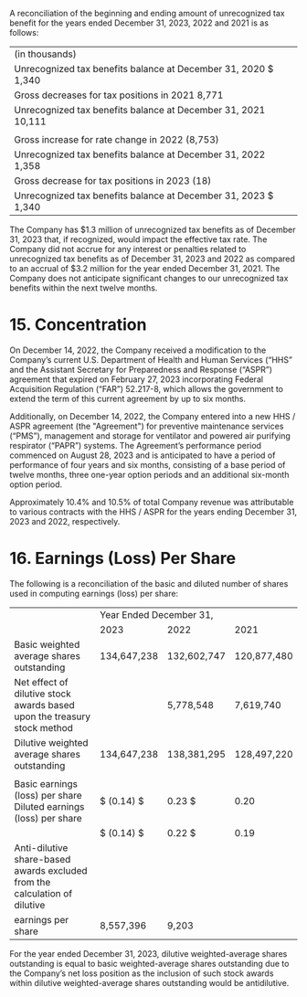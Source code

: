 A reconciliation of the beginning and ending amount of unrecognized tax benefit for the years ended December 31, 2023, 2022 and 2021 is as follows:

<table><tr><td>(in thousands)</td></tr><tr><td>Unrecognized tax benefits balance at December 31, 2020 $ 1,340</td></tr><tr><td>Gross decreases for tax positions in 2021 8,771</td></tr><tr><td>Unrecognized tax benefits balance at December 31, 2021 10,111</td></tr><tr><td></td></tr><tr><td>Gross increase for rate change in 2022 (8,753)</td></tr><tr><td>Unrecognized tax benefits balance at December 31, 2022 1,358</td></tr><tr><td>Gross decrease for tax positions in 2023 (18)</td></tr><tr><td>Unrecognized tax benefits balance at December 31, 2023 $ 1,340</td></tr></table>

The Company has $\$ 1.3$ million of unrecognized tax benefits as of December 31, 2023 that, if recognized, would impact the effective tax rate. The Company did not accrue for any interest or penalties related to unrecognized tax benefits as of December 31, 2023 and 2022 as compared to an accrual of $\$ 3.2$ million for the year ended December 31, 2021. The Company does not anticipate significant changes to our unrecognized tax benefits within the next twelve months.

# 15. Concentration

On December 14, 2022, the Company received a modification to the Company’s current U.S. Department of Health and Human Services (“HHS” and the Assistant Secretary for Preparedness and Response (“ASPR”) agreement that expired on February 27, 2023 incorporating Federal Acquisition Regulation (“FAR”) 52.217-8, which allows the government to extend the term of this current agreement by up to six months.

Additionally, on December 14, 2022, the Company entered into a new HHS / ASPR agreement (the "Agreement") for preventive maintenance services (“PMS”), management and storage for ventilator and powered air purifying respirator (“PAPR”) systems. The Agreement’s performance period commenced on August 28, 2023 and is anticipated to have a period of performance of four years and six months, consisting of a base period of twelve months, three one-year option periods and an additional six-month option period.

Approximately $1 0 . 4 \%$ and $1 0 . 5 \%$ of total Company revenue was attributable to various contracts with the HHS / ASPR for the years ending December 31, 2023 and 2022, respectively.

# 16. Earnings (Loss) Per Share

The following is a reconciliation of the basic and diluted number of shares used in computing earnings (loss) per share:

<table><tr><td rowspan="2"></td><td colspan="3">Year Ended December 31,</td></tr><tr><td>2023</td><td>2022</td><td>2021</td></tr><tr><td>Basic weighted average shares outstanding</td><td>134,647,238</td><td>132,602,747</td><td>120,877,480</td></tr><tr><td>Net effect of dilutive stock awards based upon the treasury stock method</td><td></td><td>5,778,548</td><td>7,619,740</td></tr><tr><td> Dilutive weighted average shares outstanding</td><td>134,647,238</td><td>138,381,295</td><td>128,497,220</td></tr><tr><td></td><td></td><td></td><td></td></tr><tr><td>Basic earnings (loss) per share Diluted earnings (loss) per share</td><td>$ (0.14) $</td><td>0.23 $</td><td>0.20</td></tr><tr><td></td><td>$ (0.14) $</td><td>0.22 $</td><td>0.19</td></tr><tr><td>Anti-dilutive share-based awards excluded from the calculation of dilutive</td><td></td><td></td><td></td></tr><tr><td>earnings per share</td><td>8,557,396</td><td>9,203</td><td></td></tr></table>

For the year ended December 31, 2023, dilutive weighted-average shares outstanding is equal to basic weighted-average shares outstanding due to the Company’s net loss position as the inclusion of such stock awards within dilutive weighted-average shares outstanding would be antidilutive.